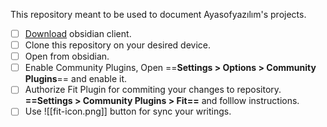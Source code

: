 This repository meant to be used to document Ayasofyazılım's projects.


- [ ] [Download](https://obsidian.md/download) obsidian client.
- [ ] Clone this repository on your desired device.
- [ ] Open from obsidian.
- [ ] Enable Community Plugins, Open  ==**Settings > Options > Community Plugins**==  and enable it.
- [ ] Authorize Fit Plugin for commiting your changes to repository. **==Settings > Community Plugins > Fit==** and folllow instructions.
- [ ] Use ![[fit-icon.png]]  button for sync your writings. 